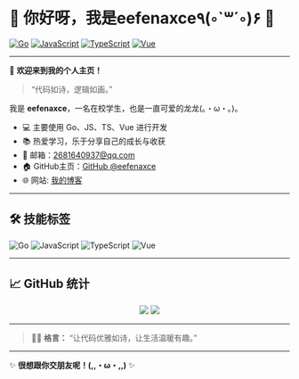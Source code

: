 # 🌟 你好呀，我是eefenaxce٩(◦`꒳´◦)۶ 🌟

[![Go](https://img.shields.io/badge/-Go-00ADD8?logo=go&logoColor=white)](https://golang.org/) [![JavaScript](https://img.shields.io/badge/-JavaScript-F7DF1E?logo=javascript&logoColor=black)](https://developer.mozilla.org/zh-CN/docs/Web/JavaScript) [![TypeScript](https://img.shields.io/badge/-TypeScript-3178C6?logo=typescript&logoColor=white)](https://www.typescriptlang.org/) [![Vue](https://img.shields.io/badge/-Vue-4FC08D?logo=vue.js&logoColor=white)](https://vuejs.org/)

---

🎉 **欢迎来到我的个人主页！**

> “代码如诗，逻辑如画。”

我是 **eefenaxce**，一名在校学生，也是一直可爱的龙龙(｡・ω・｡)。

- 💻 主要使用 Go、JS、TS、Vue 进行开发
- 📚 热爱学习，乐于分享自己的成长与收获
- 📨 邮箱：[2681640937@qq.com](mailto:2681640937@qq.com)
- 🏠 GitHub主页：[GitHub @eefenaxce](https://github.com/eefenaxce)
- 🌐 网站: [我的博客](https://blog.axce.cn)

---

## 🛠️ 技能标签

![Go](https://img.shields.io/badge/-Go-00ADD8?logo=go&logoColor=white)
![JavaScript](https://img.shields.io/badge/-JavaScript-F7DF1E?logo=javascript&logoColor=black)
![TypeScript](https://img.shields.io/badge/-TypeScript-3178C6?logo=typescript&logoColor=white)
![Vue](https://img.shields.io/badge/-Vue-4FC08D?logo=vue.js&logoColor=white)

---

## 📈 GitHub 统计

<p align="center">
  <img src="https://github-readme-stats.vercel.app/api?username=eefenaxce&show_icons=true&theme=vue" />
  <img src="https://github-readme-stats.vercel.app/api/top-langs/?username=eefenaxce&layout=compact&theme=vue" />
</p>

---

> 🏄‍♂️ **格言：** “让代码优雅如诗，让生活温暖有趣。”

---

✨ **很想跟你交朋友呢！(,,・ω・,,)** ✨
